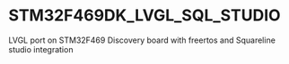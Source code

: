 # STM32F469DK_LVGL_SQL_STUDIO
LVGL port on STM32F469 Discovery board with freertos and Squareline studio integration
